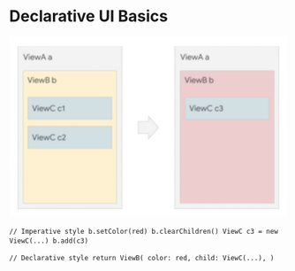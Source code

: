 # Declarative UI Basics

![Screenshot](./screenshots/declarativeChanges.png)

`// Imperative style
 b.setColor(red)
 b.clearChildren()
 ViewC c3 = new ViewC(...)
 b.add(c3)`
 
 `// Declarative style
  return ViewB(
    color: red,
    child: ViewC(...),
  )`